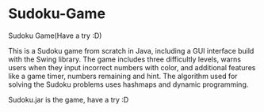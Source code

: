 # Sudoku-Game
Sudoku Game(Have a try :D)

This is a Sudoku game from scratch in Java, including a GUI interface build with the Swing library. The game includes three difficultly levels, warns users when they input incorrect numbers with color, and additional features like a game timer, numbers remaining and hint. The algorithm used for solving the Sudoku problems uses hashmaps and dynamic programming. 

Sudoku.jar is the game, have a try :D